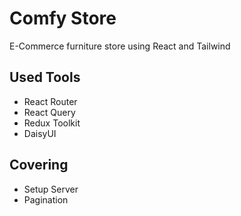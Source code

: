 # Comfy Store

E-Commerce furniture store using React and Tailwind

## Used Tools

- React Router
- React Query
- Redux Toolkit
- DaisyUI

## Covering

- Setup Server
- Pagination